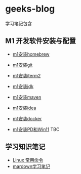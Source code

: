 # geeks-blog
学习笔记包含
## M1 开发软件安装与配置
- [m1安装homebrew](./note_m1_homebrew_install.md)
- [m1安装git](./note_m1_git_install.md)
- [m1安装iterm2](./note_m1_iterm2.md)
- [m1安装jdk](./note_m1_jdk_install.md)
- [m1安装maven](./note_m1_maven_install.md)
- [m1安装idea](./note_m1_idea_install.md)
- [m1安装docker](./note_m1_docker_install.md)

- [m1安装PD和Win11](./note_m1_PD&Win11.md) TBC


## 学习知识笔记
- [Linux 常用命令](./note_linux_cmd.md)
- [mardown学习笔记](./note_markdown.md)
